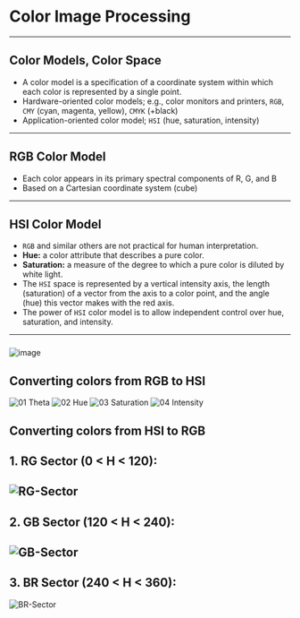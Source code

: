 # Color Image Processing
---

## **Color Models, Color Space**
- A color model is a specification of a coordinate system within which each color is represented by a single point.
- Hardware-oriented color models; e.g., color monitors and printers, ```RGB```, ```CMY``` (cyan, magenta, yellow), ```CMYK``` (+black)
- Application-oriented color model; ```HSI``` (hue, saturation, intensity)
---
## RGB Color Model
- Each color appears in its primary spectral components of R, G, and B
- Based on a Cartesian coordinate system (cube)
---
## HSI Color Model
- ```RGB``` and similar others are not practical for human interpretation.
- **Hue:** a color attribute that describes a pure color.
- **Saturation:** a measure of the degree to which a pure color is diluted by white light.
- The ```HSI``` space is represented by a vertical intensity axis, the length (saturation) of a vector from the axis to a color point, and the angle (hue) this vector makes with the red axis.
- The power of ```HSI``` color model is to allow independent control over hue,
saturation, and intensity.
---
### 
![image](https://user-images.githubusercontent.com/80598737/156314307-2ecce580-10fc-45f3-9290-f60895c0f8d9.png)

## Converting colors from RGB to HSI
![01 Theta](https://user-images.githubusercontent.com/80598737/156316315-2e7cd3fc-6153-44a1-a4d6-476162ba8e33.png)
![02 Hue](https://user-images.githubusercontent.com/80598737/156316352-db496a10-babb-482b-ab7e-01f16cfc6912.png)
![03 Saturation](https://user-images.githubusercontent.com/80598737/156316365-e1e23b52-4bfc-4c3f-8335-683655e83e2c.png)
![04 Intensity](https://user-images.githubusercontent.com/80598737/156316378-3318cb1f-c0a9-4cc9-9eb5-97b300e16c5e.png)

## Converting colors from HSI to RGB
 **1. RG Sector (0 < H < 120):**
---
![RG-Sector](https://user-images.githubusercontent.com/80598737/156316932-b351aa71-2986-42b5-939e-8867994cfc97.png)
---
 **2. GB Sector (120 < H < 240):**
---
![GB-Sector](https://user-images.githubusercontent.com/80598737/156316954-fb8ff9d9-0e1b-4d06-8ee4-b378fa9c5665.png)
---
**3. BR Sector (240 < H < 360):**
---
![BR-Sector](https://user-images.githubusercontent.com/80598737/156316989-04d50c76-ee01-48a6-9108-1deaf13f4d56.png)
